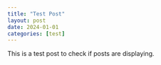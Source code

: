 ```yaml
---
title: "Test Post"
layout: post
date: 2024-01-01
categories: [test]
---
```


This is a test post to check if posts are displaying.
